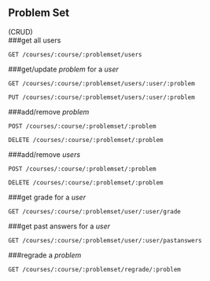 ## Problem Set  
(CRUD)  
###get all users  
```
GET /courses/:course/:problemset/users
```
###get/update *problem* for a *user*  
```
GET /courses/:course/:problemset/users/:user/:problem
```
```
PUT /courses/:course/:problemset/users/:user/:problem
```
###add/remove *problem*  
```
POST /courses/:course/:problemset/:problem
```
```
DELETE /courses/:course/:problemset/:problem
```
###add/remove *users*  
```
POST /courses/:course/:problemset/:problem
```
```
DELETE /courses/:course/:problemset/:problem
```
###get grade for a *user*  
```
GET /courses/:course/:problemset/user/:user/grade
```
###get past answers for a *user*  
```
GET /courses/:course/:problemset/user/:user/pastanswers
```
###regrade a *problem*
```
GET /courses/:course/:problemset/regrade/:problem
```
